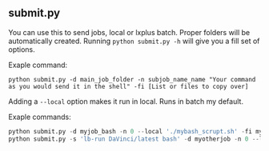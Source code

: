 ## submit.py

You can use this to send jobs, local or lxplus batch. Proper folders will be automatically created.
Running ```python submit.py -h``` will give you a fill set of options.

Exaple command:

```
python submit.py -d main_job_folder -n subjob_name_name "Your command as you would send it in the shell" -fi [List or files to copy over]
```

Adding a ```--local``` option makes it run in local. Runs in batch my default.

Exaple commands:

```python submit.py -d myjob -n 0 'python myscrip.py' -fi myinput.txt
python submit.py -d myjob_bash -n 0 --local './mybash_scrupt.sh' -fi myinput.root
python submit.py -s 'lb-run DaVinci/latest bash' -d myotherjob -n 0 --local 'python job.py'
```